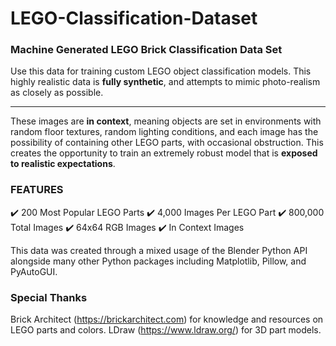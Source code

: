 # LEGO-Classification-Dataset
### Machine Generated LEGO Brick Classification Data Set

Use this data for training custom LEGO object classification models. This highly realistic data is **fully synthetic**, and attempts to mimic photo-realism as closely as possible.

---

These images are **in context**, meaning objects are set in environments with random floor textures, random lighting conditions, and each image has the possibility of containing other LEGO parts, with occasional obstruction. This creates the opportunity to train an extremely robust model that is **exposed to realistic expectations**.

### FEATURES
✔️ 200 Most Popular LEGO Parts
✔️ 4,000 Images Per LEGO Part
✔️ 800,000 Total Images
✔️ 64x64 RGB Images
✔️ In Context Images

This data was created through a mixed usage of the Blender Python API alongside many other Python packages including Matplotlib, Pillow, and PyAutoGUI.

### Special Thanks

Brick Architect (https://brickarchitect.com) for knowledge and resources on LEGO parts and colors.
LDraw (https://www.ldraw.org/) for 3D part models.
